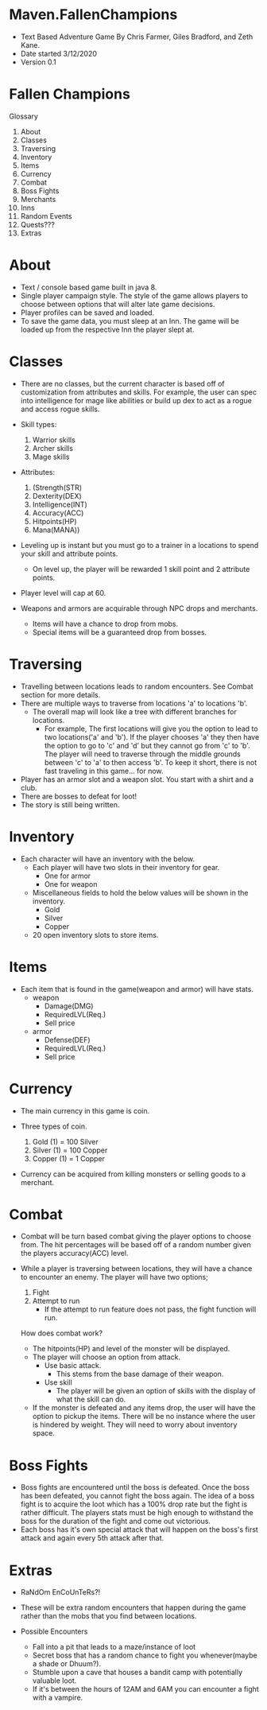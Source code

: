 # Maven.FallenChampions
* Text Based Adventure Game By Chris Farmer, Giles Bradford, and Zeth Kane.
* Date started 3/12/2020
* Version 0.1

# Fallen Champions
Glossary
1. About
2. Classes
3. Traversing
4. Inventory
5. Items
6. Currency
7. Combat
8. Boss Fights
9. Merchants
10. Inns
11. Random Events
12. Quests???
13. Extras

# About
* Text / console based game built in java 8.  
* Single player campaign style.  The style of the game allows players to choose between options that will alter late 
game decisions. 
* Player profiles can be saved and loaded.
* To save the game data, you must sleep at an Inn.
The game will be loaded up from the respective Inn the player slept at. 

# Classes
* There are no classes, but the current character is based off of customization from attributes and skills.
For example, the user can spec into intelligence for mage like abilities or build up dex to act as a rogue and access rogue 
skills.  
* Skill types:
    1. Warrior skills
    2. Archer skills
    3. Mage skills
* Attributes: 
    1. (Strength(STR)
    2. Dexterity(DEX)
    3. Intelligence(INT)
    4. Accuracy(ACC)
    5. Hitpoints(HP)
    6. Mana(MANA))
* Leveling up is instant but you must go to a trainer in a locations to spend your skill and attribute points. 
    * On level up, the player will be rewarded 1 skill point and 2 attribute points.  
    
* Player level will cap at 60. 

* Weapons and armors are acquirable through NPC drops and merchants.
    * Items will have a chance to drop from mobs. 
    * Special items will be a guaranteed drop from bosses. 
    
# Traversing
* Travelling between locations leads to random encounters. See Combat section for more details. 
* There are multiple ways to traverse from locations 'a' to locations 'b'.
    * The overall map will look like a tree with different branches for locations. 
        * For example, The first locations will give you the option to lead to two locations('a' and 'b'). If the player chooses 'a'
        they then have the option to go to 'c' and 'd' but they cannot go from 'c' to 'b'. The player will need to traverse
        through the middle grounds between 'c' to 'a' to then access 'b'. To keep it short, there is not fast traveling in this
        game... for now. 
* Player has an armor slot and a weapon slot.  You start with a shirt and a club.  
* There are bosses to defeat for loot!
* The story is still being written.
    
# Inventory
* Each character will have an inventory with the below. 
    * Each player will have two slots in their inventory for gear. 
        * One for armor
        * One for weapon
    * Miscellaneous fields to hold the below values will be shown in the inventory. 
        * Gold
        * Silver
        * Copper
    * 20 open inventory slots to store items. 

# Items
* Each item that is found in the game(weapon and armor) will have stats. 
    * weapon
        * Damage(DMG)
        * RequiredLVL(Req.)
        * Sell price
    * armor
        * Defense(DEF)
        * RequiredLVL(Req.)
        * Sell price
        
# Currency
* The main currency in this game is coin. 
* Three types of coin. 
    1. Gold (1) = 100 Silver
    2. Silver (1) = 100 Copper
    3. Copper (1) = 1 Copper
        
* Currency can be acquired from killing monsters or selling goods to a merchant. 

# Combat
* Combat will be turn based combat giving the player options to choose from. The hit percentages will be based off of 
a random number given the players accuracy(ACC) level. 

* While a player is traversing between locations, they will have a chance to encounter an enemy. The player will have two options;
    1. Fight
    2. Attempt to run
        * If the attempt to run feature does not pass, the fight function will run. 
        
    How does combat work?
    * The hitpoints(HP) and level of the monster will be displayed. 
    * The player will choose an option from attack. 
        * Use basic attack.
            * This stems from the base damage of their weapon. 
        * Use skill
            * The player will be given an option of skills with the display of what the skill can do. 
    * If the monster is defeated and any items drop, the user will have the option to pickup the items. There will be 
    no instance where the user is hindered by weight. They will need to worry about inventory space. 
       

# Boss Fights
* Boss fights are encountered until the boss is defeated. Once the boss has been defeated, you cannot fight the boss again. 
The idea of a boss fight is to acquire the loot which has a 100% drop rate but the fight is rather difficult. The players stats
must be high enough to withstand the boss for the duration of the fight and come out victorious. 
* Each boss has it's own special attack that will happen on the boss's first attack and again every 5th attack after that. 

# Extras
* RaNdOm EnCoUnTeRs?!

* These will be extra random encounters that happen during the game rather than the mobs that you 
find between locations. 

* Possible Encounters
    * Fall into a pit that leads to a maze/instance of loot
    * Secret boss that has a random chance to fight you whenever(maybe a shade or Dhuum?).
    * Stumble upon a cave that houses a bandit camp with potentially valuable loot. 
    * If it's between the hours of 12AM and 6AM you can encounter a fight with a vampire.
